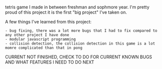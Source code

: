 tetris game I made in between freshman and sophmore year. I'm pretty proud of this project it is the first
"big project" I've taken on.

A few things I've learned from this project:

    - bug fixing, there was a lot more bugs that I had to fix compared to any other project I have done
    - modular javascript programming
    - collision detection, the collision detection in this game is a lot momre complicated than that in pong

CURRENT NOT FINISHED, CHECK TO DO FOR CURRENT KNOWN BUGS AND WHAT FEATURES I NEED TO DO NEXT
